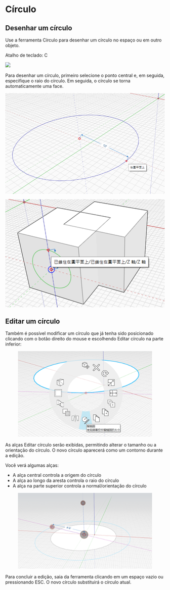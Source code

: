 # Círculo 

## Desenhar um círculo

Use a ferramenta Círculo para desenhar um círculo no espaço ou em outro objeto.

Atalho de teclado: C

![](../.gitbook/assets/circle\_toolbar.png)

Para desenhar um círculo, primeiro selecione o ponto central e, em seguida, especifique o raio do círculo. Em seguida, o círculo se torna automaticamente uma face.

![](../.gitbook/assets/circle1.png)

![](../.gitbook/assets/circle2.png)

## Editar um círculo

Também é possível modificar um círculo que já tenha sido posicionado clicando com o botão direito do mouse e escolhendo Editar círculo na parte inferior:

<figure><img src="../.gitbook/assets/EditCircle1.png" alt=""><figcaption></figcaption></figure>

As alças Editar círculo serão exibidas, permitindo alterar o tamanho ou a orientação do círculo. O novo círculo aparecerá como um contorno durante a edição.

Você verá algumas alças:

* A alça central controla a origem do círculo
* A alça ao longo da aresta controla o raio do círculo
* A alça na parte superior controla a normal/orientação do círculo

<figure><img src="../.gitbook/assets/image (2) (2).png" alt=""><figcaption></figcaption></figure>

Para concluir a edição, saia da ferramenta clicando em um espaço vazio ou pressionando ESC. O novo círculo substituirá o círculo atual.
